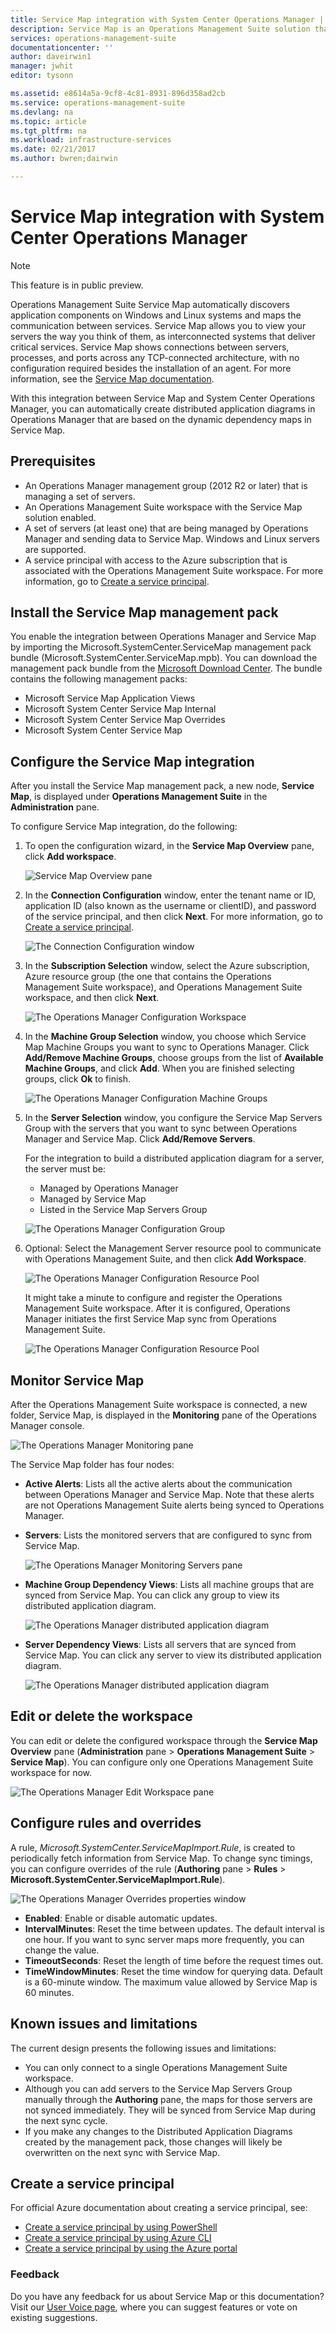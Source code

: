 ```yaml
---
title: Service Map integration with System Center Operations Manager | Microsoft Docs
description: Service Map is an Operations Management Suite solution that automatically discovers application components on Windows and Linux systems and maps the communication between services. This article discusses using Service Map to automatically create distributed application diagrams in Operations Manager.
services: operations-management-suite
documentationcenter: ''
author: daveirwin1
manager: jwhit
editor: tysonn

ms.assetid: e8614a5a-9cf8-4c81-8931-896d358ad2cb
ms.service: operations-management-suite
ms.devlang: na
ms.topic: article
ms.tgt_pltfrm: na
ms.workload: infrastructure-services
ms.date: 02/21/2017
ms.author: bwren;dairwin

---
```


# Service Map integration with System Center Operations Manager
  > [!NOTE]
  > This feature is in public preview.
  > 
  
Operations Management Suite Service Map automatically discovers application components on Windows and Linux systems and maps the communication between services. Service Map allows you to view your servers the way you think of them, as interconnected systems that deliver critical services. Service Map shows connections between servers, processes, and ports across any TCP-connected architecture, with no configuration required besides the installation of an agent. For more information, see the [Service Map documentation](operations-management-suite-service-map.md).

With this integration between Service Map and System Center Operations Manager, you can automatically create distributed application diagrams in Operations Manager that are based on the dynamic dependency maps in Service Map.

## Prerequisites
* An Operations Manager management group (2012 R2 or later) that is managing a set of servers.
* An Operations Management Suite workspace with the Service Map solution enabled.
* A set of servers (at least one) that are being managed by Operations Manager and sending data to Service Map. Windows and Linux servers are supported.
* A service principal with access to the Azure subscription that is associated with the Operations Management Suite workspace. For more information, go to [Create a service principal](#creating-a-service-principal).

## Install the Service Map management pack
You enable the integration between Operations Manager and Service Map by importing the Microsoft.SystemCenter.ServiceMap management pack bundle (Microsoft.SystemCenter.ServiceMap.mpb). You can download the management pack bundle from the [Microsoft Download Center](https://www.microsoft.com/download/details.aspx?id=55763). The bundle contains the following management packs:
* Microsoft Service Map Application Views
* Microsoft System Center Service Map Internal
* Microsoft System Center Service Map Overrides
* Microsoft System Center Service Map

## Configure the Service Map integration
After you install the Service Map management pack, a new node, **Service Map**, is displayed under **Operations Management Suite** in the **Administration** pane. 

To configure Service Map integration, do the following:

1. To open the configuration wizard, in the **Service Map Overview** pane, click **Add workspace**.  

    ![Service Map Overview pane](media/oms-service-map/scom-configuration.png)

2. In the **Connection Configuration** window, enter the tenant name or ID, application ID (also known as the username or clientID), and password of the service principal, and then click **Next**. For more information, go to [Create a service principal](#creating-a-service-principal).

    ![The Connection Configuration window](media/oms-service-map/scom-config-spn.png)

3. In the **Subscription Selection** window, select the Azure subscription, Azure resource group (the one that contains the Operations Management Suite workspace), and Operations Management Suite workspace, and then click **Next**.

    ![The Operations Manager Configuration Workspace](media/oms-service-map/scom-config-workspace.png)

4. In the **Machine Group Selection** window, you choose which Service Map Machine Groups you want to sync to Operations Manager. Click **Add/Remove Machine Groups**, choose groups from the list of **Available Machine Groups**, and click **Add**.  When you are finished selecting groups, click **Ok** to finish.
    
    ![The Operations Manager Configuration Machine Groups](media/oms-service-map/scom-config-machine-groups.png)
	
5. In the **Server Selection** window, you configure the Service Map Servers Group with the servers that you want to sync between Operations Manager and Service Map. Click **Add/Remove Servers**.   
    
    For the integration to build a distributed application diagram for a server, the server must be:

    * Managed by Operations Manager
    * Managed by Service Map
    * Listed in the Service Map Servers Group

    ![The Operations Manager Configuration Group](media/oms-service-map/scom-config-group.png)

6. Optional: Select the Management Server resource pool to communicate with Operations Management Suite, and then click **Add Workspace**.

    ![The Operations Manager Configuration Resource Pool](media/oms-service-map/scom-config-pool.png)

    It might take a minute to configure and register the Operations Management Suite workspace. After it is configured, Operations Manager initiates the first Service Map sync from Operations Management Suite.

    ![The Operations Manager Configuration Resource Pool](media/oms-service-map/scom-config-success.png)


## Monitor Service Map
After the Operations Management Suite workspace is connected, a new folder, Service Map, is displayed in the **Monitoring** pane of the Operations Manager console.

![The Operations Manager Monitoring pane](media/oms-service-map/scom-monitoring.png)

The Service Map folder has four nodes:
* **Active Alerts**: Lists all the active alerts about the communication between Operations Manager and Service Map.  Note that these alerts are not Operations Management Suite alerts being synced to Operations Manager. 

* **Servers**: Lists the monitored servers that are configured to sync from Service Map.

    ![The Operations Manager Monitoring Servers pane](media/oms-service-map/scom-monitoring-servers.png)

* **Machine Group Dependency Views**: Lists all machine groups that are synced from Service Map. You can click any group to view its distributed application diagram.

    ![The Operations Manager distributed application diagram](media/oms-service-map/scom-group-dad.png)

* **Server Dependency Views**: Lists all servers that are synced from Service Map. You can click any server to view its distributed application diagram.

    ![The Operations Manager distributed application diagram](media/oms-service-map/scom-dad.png)

## Edit or delete the workspace
You can edit or delete the configured workspace through the **Service Map Overview** pane (**Administration** pane > **Operations Management Suite** > **Service Map**). You can configure only one Operations Management Suite workspace for now.

![The Operations Manager Edit Workspace pane](media/oms-service-map/scom-edit-workspace.png)

## Configure rules and overrides
A rule, _Microsoft.SystemCenter.ServiceMapImport.Rule_, is created to periodically fetch information from Service Map. To change sync timings, you can configure overrides of the rule (**Authoring** pane > **Rules** > **Microsoft.SystemCenter.ServiceMapImport.Rule**).

![The Operations Manager Overrides properties window](media/oms-service-map/scom-overrides.png)

* **Enabled**: Enable or disable automatic updates. 
* **IntervalMinutes**: Reset the time between updates. The default interval is one hour. If you want to sync server maps more frequently, you can change the value.
* **TimeoutSeconds**: Reset the length of time before the request times out. 
* **TimeWindowMinutes**: Reset the time window for querying data. Default is a 60-minute window. The maximum value allowed by Service Map is 60 minutes.

## Known issues and limitations

The current design presents the following issues and limitations:
* You can only connect to a single Operations Management Suite workspace.
* Although you can add servers to the Service Map Servers Group manually through the **Authoring** pane, the maps for those servers are not synced immediately.  They will be synced from Service Map during the next sync cycle.
* If you make any changes to the Distributed Application Diagrams created by the management pack, those changes will likely be overwritten on the next sync with Service Map.

## Create a service principal
For official Azure documentation about creating a service principal, see:
* [Create a service principal by using PowerShell](https://docs.microsoft.com/azure/azure-resource-manager/resource-group-authenticate-service-principal)
* [Create a service principal by using Azure CLI](https://docs.microsoft.com/azure/azure-resource-manager/resource-group-authenticate-service-principal-cli)
* [Create a service principal by using the Azure portal](https://docs.microsoft.com/azure/azure-resource-manager/resource-group-create-service-principal-portal)

### Feedback
Do you have any feedback for us about Service Map or this documentation? Visit our [User Voice page](https://feedback.azure.com/forums/267889-log-analytics/category/184492-service-map), where you can suggest features or vote on existing suggestions.
